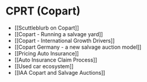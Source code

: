 # CPRT (Copart)

- [[Scuttleblurb on Copart]]
- [[Copart - Running a salvage yard]]
- [[Copart - International Growth Drivers]]
- [[Copart Germany - a new salvage auction model]]
- [[Pricing Auto Insurance]]
- [[Auto Insurance Claim Process]]
- [[Used car ecosystem]]
- [[IAA Copart and Salvage Auctions]]